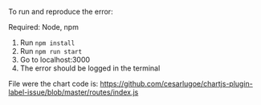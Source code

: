 To run and reproduce the error:

Required: Node, npm

1. Run `npm install`
2. Run `npm run start`
3. Go to localhost:3000
4. The error should be logged in the terminal

File were the chart code is:
https://github.com/cesarlugoe/chartjs-plugin-label-issue/blob/master/routes/index.js

